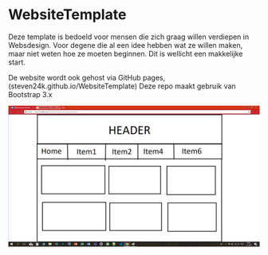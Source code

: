 # WebsiteTemplate
Deze template is bedoeld voor mensen die zich graag willen verdiepen in Websdesign. 
Voor degene die al een idee hebben wat ze willen maken, maar niet weten hoe ze moeten beginnen. Dit is wellicht een makkelijke start.

De website wordt ook gehost via GitHub pages, (steven24k.github.io/WebsiteTemplate)
Deze repo maakt gebruik van Bootstrap 3.x

<p align="center">
  <img src="design.png"/>
</p>
